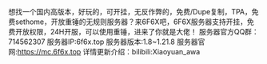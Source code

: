 想找一个国内高版本，好玩的，可开挂，无反作弊的，免费/Dupe复制，TPA，免费sethome，开放重锤的无规则服务器？来6F6X吧，6F6X服务器支持开挂，免费开放权限，24H开服，可以使用重锤，进来了你就是大佬！
服务器官方QQ群：714562307
服务器IP:6f6x.top
服务器版本:1.8~1.21.8
服务器官网:https://mc.6f6x.top
详情更新介绍：bilibili:Xiaoyuan_awa